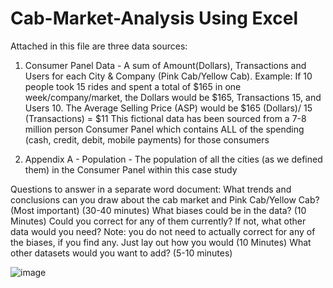 # Cab-Market-Analysis Using Excel

Attached in this file are three data sources:
1) Consumer Panel Data - A sum of Amount(Dollars), Transactions and Users for each City & Company (Pink Cab/Yellow Cab). 
     Example: If 10 people took 15 rides and spent a total of $165 in one week/company/market, the Dollars would be $165, Transactions 15, and Users 10. The Average Selling Price (ASP) would be $165 (Dollars)/ 15 (Transactions) = $11
     This fictional data has been sourced from a 7-8 million person Consumer Panel which contains ALL of the spending (cash, credit, debit, mobile payments) for those consumers

2) Appendix A - Population - The population of all the cities (as we defined them) in the Consumer Panel within this case study

Questions to answer in a separate word document:
What trends and conclusions can you draw about the cab market and Pink Cab/Yellow Cab? (Most important) (30-40 minutes)
What biases could be in the data? (10 Minutes)
Could you correct for any of them currently? If not, what other data would you need? Note: you do not need to actually correct for any of the biases, if you find any. Just lay out how you would (10 Minutes)
What other datasets would you want to add? (5-10 minutes)

![image](https://github.com/binoynandi45/Cab-Market-Analysis/assets/45422595/b7a7090d-30ee-4b55-9121-c21f0c028412)
